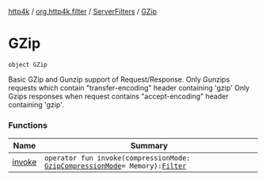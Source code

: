 [http4k](../../../index.md) / [org.http4k.filter](../../index.md) / [ServerFilters](../index.md) / [GZip](./index.md)

# GZip

`object GZip`

Basic GZip and Gunzip support of Request/Response.
Only Gunzips requests which contain "transfer-encoding" header containing 'gzip'
Only Gzips responses when request contains "accept-encoding" header containing 'gzip'.

### Functions

| Name | Summary |
|---|---|
| [invoke](invoke.md) | `operator fun invoke(compressionMode: `[`GzipCompressionMode`](../../-gzip-compression-mode/index.md)` = Memory): `[`Filter`](../../../org.http4k.core/-filter/index.md) |
